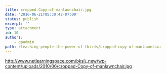 ```yaml
---
title: cropped-Copy-of-manlawnchair.jpg
date: '2010-06-21T05:30:42-07:00'
status: publish
excerpt: ''
type: attachment
id: 10
authors:
    - gpadmin
path: /teaching-people-the-power-of-thirds/cropped-copy-of-manlawnchair-jpg
---
```

http://www.netlearningspace.com/bksi\_new/wp-content/uploads/2010/06/cropped-Copy-of-manlawnchair.jpg